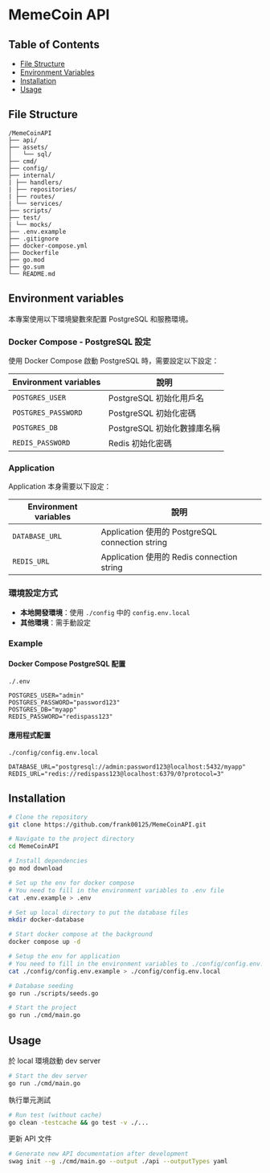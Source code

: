 # MemeCoin API

## Table of Contents

- [File Structure](#file-structure)
- [Environment Variables](#environment-variables)
- [Installation](#installation)
- [Usage](#usage)

## File Structure

```
/MemeCoinAPI
├── api/
├── assets/
│   └── sql/
├── cmd/
├── config/
├── internal/
| ├── handlers/
| ├── repositories/
| ├── routes/
| └── services/
├── scripts/
├── test/
| └── mocks/
├── .env.example
├── .gitignore
├── docker-compose.yml
├── Dockerfile
├── go.mod
├── go.sum
└── README.md
```

## Environment variables

本專案使用以下環境變數來配置 PostgreSQL 和服務環境。

### Docker Compose - PostgreSQL 設定

使用 Docker Compose 啟動 PostgreSQL 時，需要設定以下設定：

| Environment variables | 說明                        |
| --------------------- | --------------------------- |
| `POSTGRES_USER`       | PostgreSQL 初始化用戶名     |
| `POSTGRES_PASSWORD`   | PostgreSQL 初始化密碼       |
| `POSTGRES_DB`         | PostgreSQL 初始化數據庫名稱 |
| `REDIS_PASSWORD`      | Redis 初始化密碼            |

### Application

Application 本身需要以下設定：

| Environment variables | 說明                                            |
| --------------------- | ----------------------------------------------- |
| `DATABASE_URL`        | Application 使用的 PostgreSQL connection string |
| `REDIS_URL`           | Application 使用的 Redis connection string      |

### 環境設定方式

- **本地開發環境**：使用 `./config` 中的 `config.env.local`
- **其他環境**：需手動設定

### Example

#### Docker Compose PostgreSQL 配置

`./.env`

```env
POSTGRES_USER="admin"
POSTGRES_PASSWORD="password123"
POSTGRES_DB="myapp"
REDIS_PASSWORD="redispass123"
```

#### 應用程式配置

`./config/config.env.local`

```env
DATABASE_URL="postgresql://admin:password123@localhost:5432/myapp"
REDIS_URL="redis://redispass123@localhost:6379/0?protocol=3"

```

## Installation

```bash
# Clone the repository
git clone https://github.com/frank00125/MemeCoinAPI.git

# Navigate to the project directory
cd MemeCoinAPI

# Install dependencies
go mod download

# Set up the env for docker compose
# You need to fill in the environment variables to .env file
cat .env.example > .env

# Set up local directory to put the database files
mkdir docker-database

# Start docker compose at the background
docker compose up -d

# Setup the env for application
# You need to fill in the environment variables to ./config/config.env.local file
cat ./config/config.env.example > ./config/config.env.local

# Database seeding
go run ./scripts/seeds.go

# Start the project
go run ./cmd/main.go
```

## Usage

於 local 環境啟動 dev server

```bash
# Start the dev server
go run ./cmd/main.go
```

執行單元測試

```bash
# Run test (without cache)
go clean -testcache && go test -v ./...
```

更新 API 文件

```bash
# Generate new API documentation after development
swag init --g ./cmd/main.go --output ./api --outputTypes yaml
```
